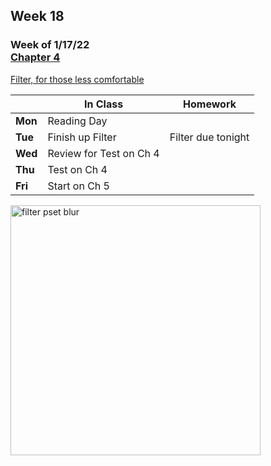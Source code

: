 ## Week 18

### Week of 1/17/22<br>[Chapter 4](/apcsp/curriculum/4)  
[Filter, for those less comfortable](https://cs50.harvard.edu/ap/2022/curriculum/x/psets/4/filter/less/)

  |       |In Class               |Homework   |
  |-------|---------              |---------  |
  |**Mon**|Reading Day | |
  |**Tue**|Finish up Filter |Filter due tonight |
  |**Wed**|Review for Test on Ch 4 | |
  |**Thu**|Test on Ch 4 | |
  |**Fri**|Start on Ch 5 | |

<img src="https://pbs.twimg.com/media/EatR2YNU4AIzJ8N.jpg" alt="filter pset blur" height="400">

<meta http-equiv="refresh" content="300"/>